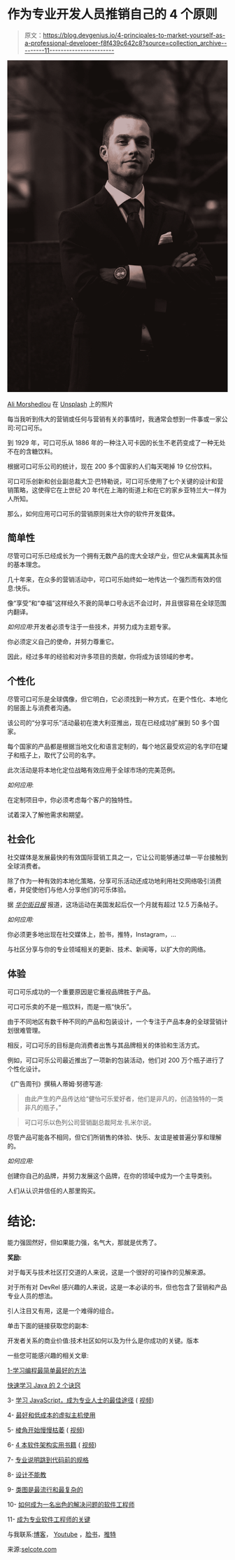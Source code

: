 # 作为专业开发人员推销自己的 4 个原则

> 原文：<https://blog.devgenius.io/4-principales-to-market-yourself-as-a-professional-developer-f8f439c642c8?source=collection_archive---------11----------------------->

![](img/9ff59793b091e809e6f525ed04c84764.png)

[Ali Morshedlou](https://unsplash.com/@alimorshedlou?utm_source=medium&utm_medium=referral) 在 [Unsplash](https://unsplash.com?utm_source=medium&utm_medium=referral) 上的照片

每当我听到伟大的营销或任何与营销有关的事情时，我通常会想到一件事或一家公司:可口可乐。

到 1929 年，可口可乐从 1886 年的一种注入可卡因的长生不老药变成了一种无处不在的含糖饮料。

根据可口可乐公司的统计，现在 200 多个国家的人们每天喝掉 19 亿份饮料。

可口可乐创新和创业副总裁大卫·巴特勒说，可口可乐使用了七个关键的设计和营销策略，这使得它在上世纪 20 年代在上海的街道上和在它的家乡亚特兰大一样为人所知。

那么，如何应用可口可乐的营销原则来壮大你的软件开发载体。

## **简单性**

尽管可口可乐已经成长为一个拥有无数产品的庞大全球产业，但它从未偏离其永恒的基本理念。

几十年来，在众多的营销活动中，可口可乐始终如一地传达一个强烈而有效的信息:快乐。

像“享受”和“幸福”这样经久不衰的简单口号永远不会过时，并且很容易在全球范围内翻译。

*如何应用*:开发者必须专注于一些技术，并努力成为主题专家。

你必须定义自己的使命，并努力尊重它。

因此，经过多年的经验和对许多项目的贡献，你将成为该领域的参考。

## **个性化**

尽管可口可乐是全球偶像，但它明白，它必须找到一种方式，在更个性化、本地化的层面上与消费者沟通。

该公司的“分享可乐”活动最初在澳大利亚推出，现在已经成功扩展到 50 多个国家。

每个国家的产品都是根据当地文化和语言定制的，每个地区最受欢迎的名字印在罐子和瓶子上，取代了公司的名字。

此次活动是将本地化定位战略有效应用于全球市场的完美范例。

*如何应用*:

在定制项目中，你必须考虑每个客户的独特性。

试着深入了解他需求和期望。

## **社会化**

社交媒体是发展最快的有效国际营销工具之一，它让公司能够通过单一平台接触到全球消费者。

除了作为一种有效的本地化策略，分享可乐活动还成功地利用社交网络吸引消费者，并促使他们与他人分享他们的可乐体验。

据 [*华尔街日报*](http://blogs.wsj.com/cmo/2014/07/15/cokes-personalized-marketing-campaign-gains-online-buzz/) 报道，这场运动在美国发起后仅一个月就有超过 12.5 万条帖子。

*如何应用:*

你必须更多地出现在社交媒体上，脸书，推特，Instagram，…

与社区分享与你的专业领域相关的更新、技术、新闻等，以扩大你的网络。

## **体验**

可口可乐成功的一个重要原因是它重视品牌胜于产品。

可口可乐卖的不是一瓶饮料，而是一瓶“快乐”。

由于不同地区有数千种不同的产品和包装设计，一个专注于产品本身的全球营销计划很难管理。

相反，可口可乐的目标是向消费者出售与其品牌相关的体验和生活方式。

例如，可口可乐公司最近推出了一项新的包装活动，他们对 200 万个瓶子进行了个性化设计。

《广告周刊》撰稿人蒂姆·努德写道:

> 由此产生的产品传达给“健怡可乐爱好者，他们是非凡的，创造独特的一类非凡的瓶子，”

> 可口可乐以色列公司营销副总裁阿龙·扎米尔说。

尽管产品可能各不相同，但它们所销售的体验、快乐、友谊是被普遍分享和理解的。

*如何应用:*

创建你自己的品牌，并努力发展这个品牌，在你的领域中成为一个主导类别。

人们从认识并信任的人那里购买。

# 结论:

能力强固然好，但如果能力强，名气大，那就是优秀了。

**奖励:**

对于每天与技术社区打交道的人来说，这是一个很好的可操作的见解来源。

对于所有对 DevRel 感兴趣的人来说，这是一本必读的书，但也包含了营销和产品专业人员的想法。

引人注目又有用，这是一个难得的组合。

单击下面的链接获取您的副本:

开发者关系的商业价值:技术社区如何以及为什么是你成功的关键。版本

一些您可能感兴趣的相关文章:

[1-学习编程最简单最好的方法](https://selcote.com/2020/09/19/the-easy-and-best-way-to-learn-programming/)

[快速学习 Java 的 2 个诀窍](https://selcote.com/2020/09/01/tricks-to-learning-java-quickly/)

3- [学习 JavaScript，成为专业人士的最佳途径](https://selcote.com/2020/08/25/the-best-way-to-learn-javascriptand-become-a-professional/) ( [视频](https://www.youtube.com/watch?v=VE116PwsbCg))

4- [最好和低成本的虚拟主机使用](https://selcote.com/2020/08/21/the-best-and-low-cost-web-hosting-to-use/)

5- [棱角开始慢慢枯萎](https://selcote.com/2020/08/19/angular-start-to-slowly-dying/) ( [视频](https://www.youtube.com/watch?v=iWLRpanlBjY&t=29s))

6- [4 本软件架构实用书籍](https://selcote.com/2020/08/12/4-practical-books-for-software-architecture/) ( [视频](https://www.youtube.com/watch?v=RWnI7z7NhAk))

7- [专业说明跳到代码前的规格](https://selcote.com/2020/07/28/professional-illustrate-the-specifications-before-jumping-to-code/)

8- [设计不能教](https://selcote.com/2020/06/17/the-design-cannot-be-taught/)

9- [类图是最流行和最复杂的](https://selcote.com/2020/06/12/class-diagram-is-the-most-popular-and-complex/)

10- [如何成为一名出色的解决问题的软件工程师](https://selcote.com/2020/05/30/how-to-be-a-great-problem-solver-software-engineer/)

11- [成为专业软件工程师的关键](https://selcote.com/2020/05/29/the-key-to-becoming-a-professional-software-engineer/)

与我联系:[博客](https://selcote.com/)， [Youtube](https://www.youtube.com/channel/UCU_LhClyNOtEQw7R0q9ovoQ?view_as=subscriber) ，[脸书](https://www.facebook.com/zelakioui)，[推特](https://twitter.com/zelakioui)

来源:[selcote.com](https://selcote.com/2020/09/24/4-principales-to-market-yourself-as-a-professional-developer/)